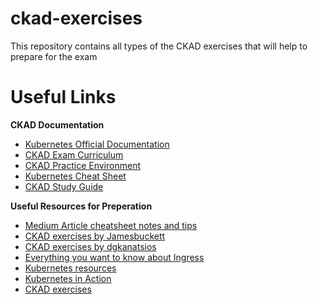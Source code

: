 # ckad-exercises
This repository contains all types of the CKAD exercises that will help to prepare for the exam

# Useful Links
**CKAD Documentation**
- [Kubernetes Official Documentation](https://kubernetes.io/docs/)
- [CKAD Exam Curriculum](https://github.com/cncf/curriculum)
- [CKAD Practice Environment](https://killercoda.com/)
- [Kubernetes Cheat Sheet](https://kubernetes.io/docs/reference/kubectl/cheatsheet/)
- [CKAD Study Guide](https://www.cncf.io/certification/ckad/)

**Useful Resources for Preperation** 
- [Medium Article cheatsheet notes and tips](https://medium.com/@codebob75/passing-ckad-cheatsheet-notes-and-tips-1aa285e6a473)
- [CKAD exercises by Jamesbuckett](https://github.com/jamesbuckett/ckad-questions)
- [CKAD exercises by dgkanatsios](https://github.com/dgkanatsios/CKAD-exercises)
- [Everything you want to know about Ingress](https://www.youtube.com/watch?v=HwogE64wjmw)
- [Kubernetes resources](https://docs.google.com/spreadsheets/d/10NltoF_6y3mBwUzQ4bcQLQfCE1BWSgUDcJXy-Qp2JEU/edit?pli=1&gid=0#gid=0)
- [Kubernetes in Action](https://github.com/anzhihe/Free-Docker-K8s-Books/blob/main/book/Kubernetes%20in%20Action.pdf)
- [CKAD exercises](https://linuxdatahub.com/ckad-exam-questions-for-practice)
